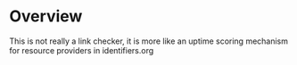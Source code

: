 # Overview
This is not really a link checker, it is more like an uptime scoring mechanism for resource providers in identifiers.org
